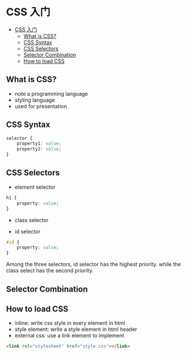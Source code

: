 # CSS 入门

- [CSS 入门](#css-入门)
  - [What is CSS?](#what-is-css)
  - [CSS Syntax](#css-syntax)
  - [CSS Selectors](#css-selectors)
  - [Selector Combination](#selector-combination)
  - [How to load CSS](#how-to-load-css)

## What is CSS?

- note a programming language
- styling language
- used for presentation

## CSS Syntax

```css
selector {
    property1: value;
    property2: value;
}
```

## CSS Selectors

- element selector

```css
h1 {
    property: value;
}
```

- class selector

- id selector

```css
#id {
    property: value;
}
```

Among the three selectors, id selector has the highest priority. while the class select has the second priority.

## Selector Combination

## How to load CSS

- inline: write css style in every element in html
- style element: write a style element in html header
- external css: use a link element to implement

```html
<link rel="stylesheet" href="style.css"></link>
```
